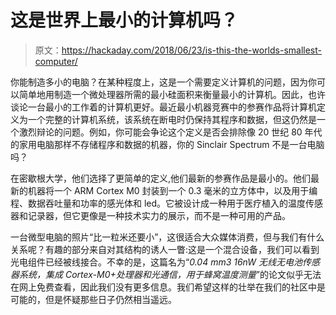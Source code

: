 # 这是世界上最小的计算机吗？

> 原文：<https://hackaday.com/2018/06/23/is-this-the-worlds-smallest-computer/>

你能制造多小的电脑？在某种程度上，这是一个需要定义计算机的问题，因为你可以简单地用制造一个微处理器所需的最小硅面积来衡量最小的计算机。因此，也许谈论一台最小的工作着的计算机更好。最近最小机器竞赛中的参赛作品将计算机定义为一个完整的计算机系统，该系统在断电时仍保持其程序和数据，但这仍然是一个激烈辩论的问题。例如，你可能会争论这个定义是否会排除像 20 世纪 80 年代的家用电脑那样不存储程序和数据的机器，你的 Sinclair Spectrum 不是一台电脑吗？

在密歇根大学，他们选择了更简单的定义,他们最新的参赛作品是最小的。他们最新的机器将一个 ARM Cortex M0 封装到一个 0.3 毫米的立方体中，以及用于编程、数据吞吐量和功率的感光体和 led。它被设计成一种用于医疗植入的温度传感器和记录器，但它更像是一种技术实力的展示，而不是一种可用的产品。

一台微型电脑的照片“比一粒米还要小”，这很适合大众媒体消费，但与我们有什么关系呢？有趣的部分来自对其结构的诱人一瞥:这是一个混合设备，我们可以看到光电组件已经被线接合。不幸的是，这篇名为“*0.04 mm3 16nW 无线无电池传感器系统，集成 Cortex-M0+处理器和光通信，用于蜂窝温度测量*”的论文似乎无法在网上免费查看，因此我们没有更多信息。我们希望这样的壮举在我们的社区中是可能的，但是怀疑那些日子仍然相当遥远。
